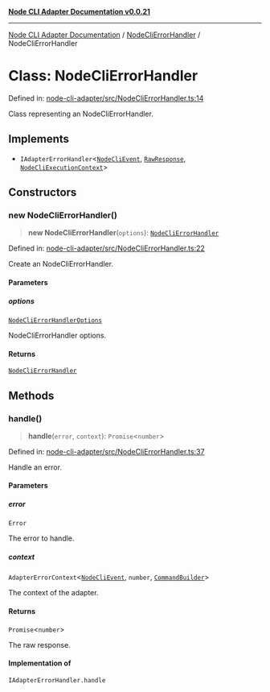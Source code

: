 [**Node CLI Adapter Documentation v0.0.21**](../../README.md)

***

[Node CLI Adapter Documentation](../../modules.md) / [NodeCliErrorHandler](../README.md) / NodeCliErrorHandler

# Class: NodeCliErrorHandler

Defined in: [node-cli-adapter/src/NodeCliErrorHandler.ts:14](https://github.com/stonemjs/node-cli-adapter/blob/4ca37b2b0c5fee68c5c4db257f745b084b64de79/src/NodeCliErrorHandler.ts#L14)

Class representing an NodeCliErrorHandler.

## Implements

- `IAdapterErrorHandler`\<[`NodeCliEvent`](../../declarations/interfaces/NodeCliEvent.md), [`RawResponse`](../../declarations/type-aliases/RawResponse.md), [`NodeCliExecutionContext`](../../declarations/type-aliases/NodeCliExecutionContext.md)\>

## Constructors

### new NodeCliErrorHandler()

> **new NodeCliErrorHandler**(`options`): [`NodeCliErrorHandler`](NodeCliErrorHandler.md)

Defined in: [node-cli-adapter/src/NodeCliErrorHandler.ts:22](https://github.com/stonemjs/node-cli-adapter/blob/4ca37b2b0c5fee68c5c4db257f745b084b64de79/src/NodeCliErrorHandler.ts#L22)

Create an NodeCliErrorHandler.

#### Parameters

##### options

[`NodeCliErrorHandlerOptions`](../interfaces/NodeCliErrorHandlerOptions.md)

NodeCliErrorHandler options.

#### Returns

[`NodeCliErrorHandler`](NodeCliErrorHandler.md)

## Methods

### handle()

> **handle**(`error`, `context`): `Promise`\<`number`\>

Defined in: [node-cli-adapter/src/NodeCliErrorHandler.ts:37](https://github.com/stonemjs/node-cli-adapter/blob/4ca37b2b0c5fee68c5c4db257f745b084b64de79/src/NodeCliErrorHandler.ts#L37)

Handle an error.

#### Parameters

##### error

`Error`

The error to handle.

##### context

`AdapterErrorContext`\<[`NodeCliEvent`](../../declarations/interfaces/NodeCliEvent.md), `number`, [`CommandBuilder`](../../declarations/type-aliases/CommandBuilder.md)\>

The context of the adapter.

#### Returns

`Promise`\<`number`\>

The raw response.

#### Implementation of

`IAdapterErrorHandler.handle`
